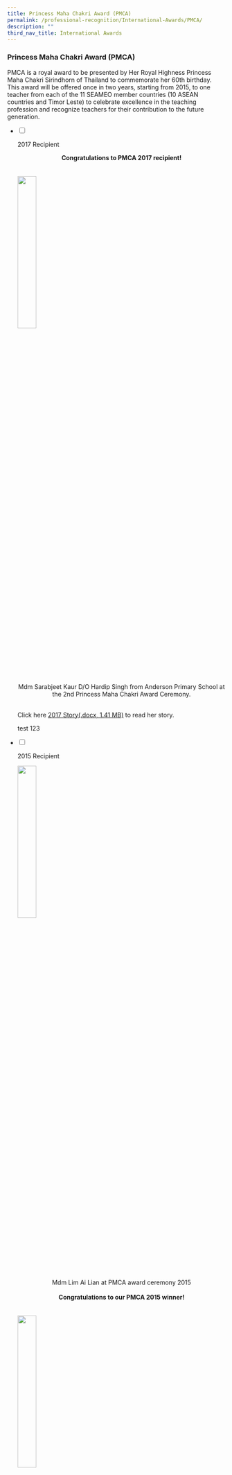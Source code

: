 ```yaml
---
title: Princess Maha Chakri Award (PMCA)
permalink: /professional-recognition/International-Awards/PMCA/
description: ""
third_nav_title: International Awards
---
```

### Princess Maha Chakri Award (PMCA)

PMCA is a royal award to be presented by Her Royal Highness Princess Maha Chakri Sirindhorn of Thailand to commemorate her 60th birthday. This award will be offered once in two years, starting from 2015, to one teacher from each of the 11 SEAMEO member countries (10 ASEAN countries and Timor Leste) to celebrate excellence in the teaching profession and recognize teachers for their contribution to the future generation.

<ul class="jekyllcodex_accordion">  
  
<li>  
  
<input type="checkbox" id="accordion1">  
  
<label for="accordion1">2017 Recipient</label>  
  
<div>  
  
<p>
	
<center><b>Congratulations to PMCA 2017 recipient!</b></center><br><br>
<img src="/images/prore86.png" style="width:30%">
<center>Mdm Sarabjeet Kaur D/O Hardip Singh from Anderson Primary School at the 2nd Princess Maha Chakri Award Ceremony.</center>	<br>
	
Click here <a href="https://academyofsingaporeteachers.moe.edu.sg/docs/default-source/professional-recognition-docs/international-awards-documents/pmca_2017_story.docx?sfvrsn=3fc125ee_0">2017 Story(.docx, 1.41 MB)</a> to read her story. 
	
test 123
	
</p>
	
</div>  
	
</li>  
	
<li>  
  
<input type="checkbox" id="accordion2">  
  
<label for="accordion2">2015 Recipient</label>  
  
<div>  
  
<p>
<img src="/images/prore87.png" style="width:30%">
<center> Mdm Lim Ai Lian at PMCA award ceremony 2015</center><br>
<center><b>Congratulations to our PMCA 2015 winner!</b></center><br><br>	
	
<img src="/images/prore88.png" style="width:30%">
<center> Mdm Lim Ai Lian</center><br><br>
	
<b>A Privilege To Teach</b><br><br>
 
It has been my privilege to teach children from disadvantaged backgrounds, low-progress learners, and students with special educational needs. This has been a rewarding journey for me because I can impact them both in and out of the classrooms. While every classroom presents a unique community of learners, it is important to identify and utilize different strategies and differentiated learning to reach out to every student. What works for one child might not work for another. It takes extra effort to figure out how to best relate to each of my students and find a way to connect with them, but I make it a point to do so. This is important because once students believe that their teacher truly cares for them, then there is no limit to what they can achieve.	<br><br>
<img src="/images/prore89.png" style="width:60%"><br>
<center>Sharing at ExcelFest with other educators</center><br><br>	
	
<b>No Child Left Behind</b>
<br><br>

Susan (name has been changed to protect identity), a student diagnosed with a genetic disorder that hampers development, had severe learning difficulties and poor social skills. Besides these, she had to grapple with several health problems. She was initially advised to attend a special school. However, her family thought otherwise and wanted her to remain in a mainstream school. Initially, it was not easy to work with her parents as they were guarded and protective of Susan. This led me to make a conscious effort to establish open communication with them in order to win them over. By working together with them, I leveraged Susan’s strengths and created opportunities for her to “shine”, bringing out the best in her. I shared her little successes with her parents and encouraged them to reaffirm these successes at home.  <br><br>

  

Slowly but surely, with sheer determination and the support of both home and school, Susan overcame all obstacles and completed her primary education. At the end of primary six, she won several awards for her good progress, a feat which was initially deemed impossible. I am inspired to see how Susan has grown. Susan’s success is a reminder of what I strongly believe in – that once we awaken the latent potential in our students, they will become unstoppable.<br><br>

  

Throughout my teaching experience, I became aware that some of my students came from homes where they did not receive much attention from their parents. For some, their homes no longer provided them with security and love but had become a battleground where economic and emotional survival was a daily reality. This made me realise the need to create an inclusive and caring classroom community where every child feels valued. 
<br><br>Celebrate Every Child<br><br>“Too often we underestimate the power of a touch, a smile, a kind word, a listening ear, an honest compliment, or the smallest act of caring, all of which have the potential to turn a life around.”<br><br>Leo Buscaglia                                          

<br><br>

I remember this particular child who was labelled ‘stupid’, ‘lazy’ and ‘unmotivated’. The year I taught him, I realised that there was something special about him. I observed that he was vocal, witty and always eager to learn, although his results proved otherwise. Somehow, this observation was contrary to what his parents felt about him. I was very disturbed when the child confided in me that he was “immune to caning”.  <br><br>

  

When I met up with his mother, she shared with me her struggles that amidst her family’s financial woes, she had to cope with her son who was “such a failure”. I learnt that she would cane him each time she coached him in his work and would require medication for her depression. I persuaded her to let him go through an assessment for special educational needs and true to my suspicion, he was diagnosed with severe dyslexia. <br><br>

  

I will never forget how his mother broke down and wept for a long time when she received the diagnosis. That was the turning point for both mother and son. With support structures in place, the boy blossomed and his mother walked out of her depression eventually. The parent-child relationship was restored. <br><br>

  

Seeing my students, who face all sorts of challenges overcome the odds and triumph over their circumstances, inspires me to give my best! <br><br>

  

<b>Celebrate every child – this to me is priceless.</b> <br><br>

<b>A Holistic Approach to Education</b>
<br><br>

I believe that a school-wide effort is pivotal in supporting students with special educational needs. To foster a greater sense of inclusivity, I led the Allied Educators and teachers trained in special educational needs to provide transition support sessions to induct teachers on the profile of each cohort’s batch of students with special educational needs. The sessions aimed to equip teachers with strategies to model caring and inclusive dispositions to nurture this group of students and help them grow. To level up their learning, the VIP CLUB was set up to provide a customised support programme through small group instruction. Through differentiated instructional strategies and resources, these students’ learning needs are met, and every child is given the opportunity to learn and experience success. <br><br>

  

While it is important to help students find success in their academic subjects, it is even more critical to equip them with good heart-ware and a moral compass to help them navigate life’s challenges. The Ministry’s shift to a more student-centric and values-driven education signals the importance placed on the holistic development of our students. With this in mind, the ‘HIPS Hurray!’ programme was conceptualised. The ‘HIPS Hurray!’ programme is a whole-school approach to character education, and is conducted at the start of the school term to create learning platforms for values inculcation. It also promotes team-building and enhances teacher-student rapport through interactions during the activities.<br><br>

  

Another example is a collaboration with the Aesthetics Department to pilot the Music Therapy for Learning Motivation Project for students, which explores music therapy as a tool to promote positive change in behaviour and motivate learning beyond the music classroom. The music activities are geared towards therapeutic goals to improve students’ self-esteem and to increase their motivation. <br><br>

  

Next, I will be embarking on Creative Play Therapy, a pilot project that aims to reach out to a targeted group of students with social-behavioural issues. Creative Play Therapy is an extension of Music Therapy, which has been rolled out successfully in the last three years. During the play therapy session, the child will be guided by a trained therapist to apply coping strategies on challenges or difficulties that they face. Grounded in research, studies have shown that participants are usually better able to express themselves in more constructive ways. Creative Play Therapy also builds their confidence, boosts concentration, and develops greater resilience. <br><br>

  

<b>Every Child Can Succeed</b><br><br>

Founded on the belief that every child can succeed, I conceptualised and designed the “Helping Individual Pupils Succeed” (HIPS) Resource Toolkit to help teachers access critical information and practical strategies to help support students who were suspectedof or diagnosed with special educational needs. The primary goal of this toolkit is to enhance teachers’ understanding of special educational needs and equip them with effective teaching and learning strategies. This complements the current range of support provided for students with special educational needs, and will be used during the VIP CLUB and in-class support sessions.	<Br><bR>
	
<img src="/images/prore90.png" style="width:60%">	<Br>
<center>Recipients of the PMCA 2015</center><Br><br>

<b>A Teacher's Heartbeat</b><Br><br>

An inclusive education is not what we do to our students. Rather, it is what we do with them, and for them, to bring out the best in each of them. I am deeply humbled and most honoured to be conferred the Princess Maha Chakri Award (PMCA). <Br><br>

  

Lead, care and inspire – I will continue to do my best to lead, care for and inspire the education fraternity.<Br><br>
<b>“A teacher’s heartbeat lies in shaping lives and moulding the future generations for greater success ahead. “</b><Br><br>
</p>  
  
</div>  
  
</li>